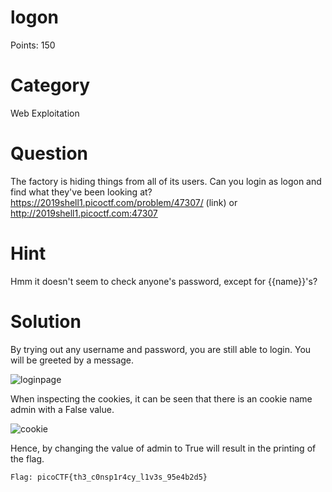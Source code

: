 # logon 
Points: 150

# Category
Web Exploitation

# Question
The factory is hiding things from all of its users. Can you login as logon and find what they've been looking at? https://2019shell1.picoctf.com/problem/47307/ (link) or http://2019shell1.picoctf.com:47307

# Hint 
Hmm it doesn't seem to check anyone's password, except for {{name}}'s?


# Solution
By trying out any username and password, you are still able to login. You will be greeted by a message.  

![loginpage](https://user-images.githubusercontent.com/55530196/65829217-72983580-e2d5-11e9-97d5-b4f0b865faaf.PNG) 

When inspecting the cookies, it can be seen that there is an cookie name admin with a False value.

![cookie](https://user-images.githubusercontent.com/55530196/65829272-20a3df80-e2d6-11e9-908b-4d111a08072b.PNG)

Hence, by changing the value of admin to True will result in the printing of the flag.

``` Flag: picoCTF{th3_c0nsp1r4cy_l1v3s_95e4b2d5} ```
